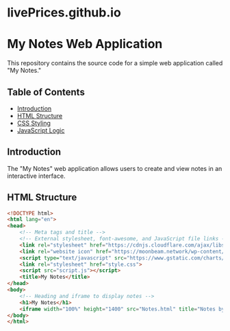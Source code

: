 # livePrices.github.io

# My Notes Web Application

This repository contains the source code for a simple web application called "My Notes."

## Table of Contents

- [Introduction](#introduction)
- [HTML Structure](#html-structure)
- [CSS Styling](#css-styling)
- [JavaScript Logic](#javascript-logic)

## Introduction

The "My Notes" web application allows users to create and view notes in an interactive interface.

## HTML Structure

```html
<!DOCTYPE html>
<html lang="en">
<head>
    <!-- Meta tags and title -->
    <!-- External stylesheet, font-awesome, and JavaScript file links -->
    <link rel="stylesheet" href="https://cdnjs.cloudflare.com/ajax/libs/font-awesome/6.0.0-beta3/css/all.min.css">
    <link rel="website icon" href="https://moonbeam.network/wp-content/uploads/2020/10/rotating-ethereum-logo.gif">
    <script type="text/javascript" src="https://www.gstatic.com/charts/loader.js"></script>
    <link rel="stylesheet" href="style.css">
    <script src="script.js"></script>
    <title>My Notes</title>
</head>
<body>
    <!-- Heading and iframe to display notes -->
    <h1>My Notes</h1>
    <iframe width="100%" height="1400" src="Notes.html" title="Notes by Eskandar Atrakchi" frameborder="0" allow="accelerometer; autoplay; clipboard-write; encrypted-media; gyroscope; picture-in-picture; web-share" allowfullscreen></iframe>
</body>
</html>
```